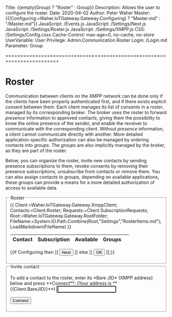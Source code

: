 ﻿Title: {{empty(Group) ? "Roster" : Group}}
Description: Allows the user to configure the roster.
Date: 2020-04-02
Author: Peter Waher
Master: {{(Configuring:=Waher.IoTGateway.Gateway.Configuring) ? "Master.md" : "/Master.md"}}
JavaScript: /Events.js
JavaScript: /Settings/Next.js
JavaScript: /Settings/Roster.js
JavaScript: /Settings/XMPP.js
CSS: /Settings/Config.cssx
Cache-Control: max-age=0, no-cache, no-store
UserVariable: User
Privilege: Admin.Communication.Roster
Login: /Login.md
Parameter: Group

========================================================================

Roster
===================

Communication between clients on the XMPP network can be done only if the clients have been properly authenticated first, and if there
exists explicit consent between them. Each client manages its list of consents in a *roster*, managed by its corresponding broker. The
broker uses the roster to forward *presence* information to approved contacts, giving them the possibility to know the online presence
of the sender, and enable the receiver to communicate with the corresponding client. Without *presence* information, a client cannot 
communicate directly with another. More detailed application-specific authorization can also be managed by ordering contacts into *groups*. 
The *groups* are also implicitly managed by the broker, as they are part of the roster.

Below, you can organize the roster, invite new contacts by sending presence subscriptions to them, revoke consents by removing their
presence subscriptions, unsubscribe from contacts or remove them. You can also assign contacts to groups, depending on available applications,
these groups can provide a means for a more detailed authorization of access to available data.

<form>
<fieldset>
<legend>Roster</legend>

<div id='Roster'>
<table>
<thead>
<tr>
<th>Contact</th>
<th colspan="2">Subscription</th>
<th colspan="2">Available</th>
<th>Groups</th>
<th></th>
</tr>
</thead>
<tbody>
{{
Client:=Waher.IoTGateway.Gateway.XmppClient;
Contacts:=Client.Roster;
Requests:=Client.SubscriptionRequests;
Root:=Waher.IoTGateway.Gateway.RootFolder;
FileName:=System.IO.Path.Combine(Root,"Settings","RosterItems.md");
LoadMarkdown(FileName)
}}
</tbody>
</table>
</div>

<p>
{{if Configuring then ]]
<button id='NextButton' type='button' onclick='Next()'>Next</button>
[[ else ]]
<button id='NextButton' type='button' onclick='Ok()'>OK</button>
[[;}}
</p>
</fieldset>

<fieldset>
<legend>Invite contact</legend>

<p>
<label for="ConnectToJID">To add a contact to the roster, enter its *Bare JID* (XMPP address) below and press **Connect**: (Your address is **{{Client.BareJID}}**)</label>  
<input id="ConnectToJID" name="ConnectToJID" type="email" autofocus="autofocus" onkeydown="return ConnectToKeyDown(this,event);"/>
</p>

<button class='posButton' type="button" onclick="ConnectToContact();">Connect</button>

</fieldset>
</form>
